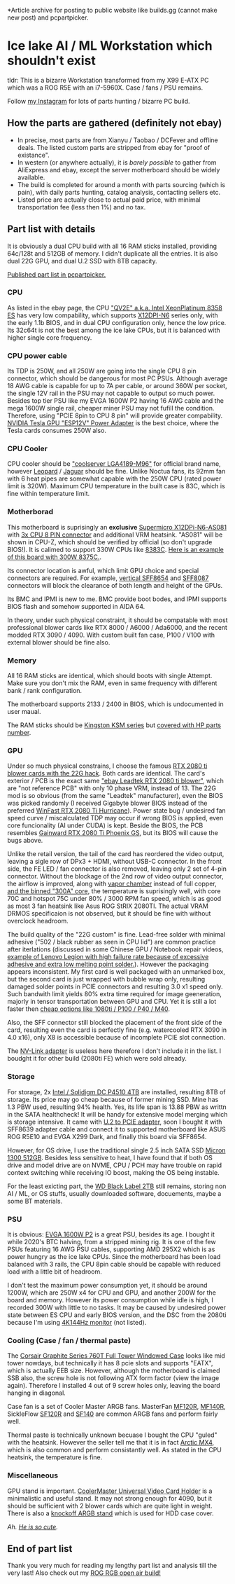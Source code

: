 *Article archive for posting to public website like builds.gg (cannot make new post) and pcpartpicker.

# Ice lake AI / ML Workstation which shouldn't exist #

tldr: This is a bizarre Workstation transformed from my X99 E-ATX PC which was a ROG R5E with an i7-5960X. Case / fans / PSU remains.

Follow [my Instagram](https://www.instagram.com/6dammk9/) for lots of parts hunting / bizarre PC build.

## How the parts are gathered (definitely not ebay) ##

- In precise, most parts are from Xianyu / Taobao / DCFever and offline deals. The listed custom parts are stripped from ebay for "proof of existance". 
- In western (or anywhere actually), it is *barely possible* to gather from AliExpress and ebay, except the server motherboard should be widely available.
- The build is completed for around a month with parts sourcing (which is pain), with daily parts hunting, catalog analysis, contacting sellers etc.
- Listed price are actually close to actual paid price, with minimal transportation fee (less then 1%) and no tax.

## Part list with details ##

It is obviously a dual CPU build with all 16 RAM sticks installed, providing 64c/128t and 512GB of memory. I didn't duplicate all the entries. It is also dual 22G GPU, and dual U.2 SSD with 8TB capacity. 

[Published part list in pcpartpicker.](https://pcpartpicker.com/user/DammK/saved/PgrtWZ)

### CPU ###

As listed in the ebay page, the CPU ["QV2E" a.k.a. Intel Xeon​ Platinum ​8358 ES](https://www.ebay.com.hk/itm/125887688097) has very low compability, which supports [X12DPI-N6](https://www.amazon.com/SUPERMICRO-MBD-X12DPI-N6-B-Server-Motherboard-C621A/dp/B0BZRBMLGQ) series only, with the early 1.1b BIOS, and in dual CPU configuration only, hence the low price. Its 32c64t is not the best among the ice lake CPUs, but it is balanced with higher single core frequency.

### CPU power cable ###

Its TDP is 250W, and all 250W are going into the single CPU 8 pin connector, which should be dangerous for most PC PSUs. Although average 18 AWG cable is capable for up to 7A per cable, or around 360W per socket, the single 12V rail in the PSU may not capable to output so much power. Besides top tier PSU like my EVGA 1600W P2 having 16 AWG cable and the mega 1600W single rail, cheaper miner PSU may not fufill the condition. Therefore, using "PCIE 8pin to CPU 8 pin" will provide greater compability. [NVIDIA Tesla GPU "ESP12V" Power Adapter](https://www.ebay.com/itm/134592371927) is the best choice, where the Tesla cards consumes 250W also. 

### CPU Cooler ###

CPU cooler should be ["coolserver LGA4189-M96"](https://m.coolserver.com.cn/product_view_335_287.html) for official brand name, however [Leopard](https://www.ebay.com/itm/234900698174) / [Jaguar](https://www.ebay.com/itm/166352798317) should be fine. Unlike Noctua fans, its 92mm fan with 6 heat pipes are somewhat capable with the 250W CPU (rated power limit is 320W). Maximum CPU temperature in the built case is 83C, which is fine within temperature limit. 

### Motherborad ###

This motherboard is suprisingly an **exclusive** [Supermicro X12DPi-N6-AS081](https://www.v2ex.com/t/907306) with [3x CPU 8 PIN connector](https://www.chinafix.com/thread-1331197-1-1.html) and additional VRM heatsink. "AS081" will be shown in CPU-Z, which should be verified by official (so don't upgrade BIOS!). It is calimed to support 330W CPUs like [8383C](https://www.cpu-world.com/CPUs/Xeon/Intel-Xeon%208383C.html). [Here is an example of this board with 300W 8375C.](https://xmrig.com/benchmark/4tREmm).

Its connector location is awful, which limit GPU choice and special connectors are required. For example, [vertical SFF8654](https://www.amazon.com/Cablecc-SFF-8639-Slimline-SFF-8654-Mainboard/dp/B09CYC3HRY?th=1) and [SFF8087](https://www.amazon.com/Cable-Matters-Internal-SFF-8087-Breakout/dp/B012BPLYJC) connectors will block the clearance of both length and height of the GPUs.

Its BMC and IPMI is new to me. BMC provide boot bodes, and IPMI supports BIOS flash and somehow supported in AIDA 64.

In theory, under such physical constraint, it should be compatable with most professional blower cards like RTX 8000 / A6000 / Ada6000, and the recent modded RTX 3090 / 4090. With custom built fan case, P100 / V100 with external blower should be fine also.

### Memory ###

All 16 RAM sticks are identical, which should boots with single Attempt. Make sure you don't mix the RAM, even in same frequency with different bank / rank configuration. 

The motherboard supports 2133 / 2400 in BIOS, which is undocumented in user maual.

The RAM sticks should be [Kingston KSM series](https://www.amazon.com/-/zh_TW/KSM24RD4-32MEI/dp/B07BGFDNZ1) but [covered with HP parts number](https://www.ebay.com/itm/265799563533). 

### GPU ###

Under so much physical constrains, I choose the famous [RTX 2080 ti blower cards with the 22G hack](https://2080ti22g.com/). Both cards are identical. The card's exterior / PCB is the exact same ["ebay Leadtek RTX 2080 ti blower"](https://www.ebay.com/itm/374465596451), which are "not reference PCB" with only 10 phase VRM, instead of 13. The 22G mod is so obvious (from the same "Leadtek" manufacturer), even the BIOS was picked randomly (I received Gigabyte blower BIOS instead of the preferred [WinFast RTX 2080 Ti Hurricane](https://www.techpowerup.com/vgabios/258295/258295)). Power state bug / undesired fan speed curve / miscalculated TDP may occur if wrong BIOS is applied, even core funcionality (AI under CUDA) is kept. Beside the BIOS, the PCB resembles [Gainward RTX 2080 Ti Phoenix GS](https://www.igorslab.de/en/rescue-a-gainward-rtx-2080-ti-phoenix-gs-waermeleit-pads-right-replace-practice/), but its BIOS will cause the bugs above.

Unlike the retail version, the tail of the card has reordered the video output, leaving a sigle row of DPx3 + HDMI, without USB-C connector. In the front side, the FE LED / fan connector is also removed, leaving only 2 set of 4-pin connector. Without the blockage of the 2nd row of video output connector, the airflow is improved, along with [vapor chamber](https://www.gigabyte.com/Graphics-Card/GV-N208TTURBO-OC-11GC-rev-10#kf) instead of full copper, [and the binned "300A" core](https://www.overclock.net/threads/official-nvidia-rtx-2080-ti-owners-club.1706276/), the temperature is suprisingly well, with core 70C and hotspot 75C under 80% / 3000 RPM fan speed, which is as good as most 3 fan heatsink like Asus ROG StRIX 2080TI. The actual VRAM DRMOS specificaion is not observed, but it should be fine with without overclock headroom.

The build quality of the "22G custom" is fine. Lead-free solder with minimal adhesive ("502 / black rubber as seen in CPU lid") are common practice after iterlations (discussed in some Chinese GPU / Notebook repair videos, [example of Lenovo Legion with high failure rate because of excessive adhesive and extra low melting point solder.](https://www.youtube.com/watch?v=wUnQLhoHQZk&ab_channel=%E9%9D%93%E4%BB%94%E4%BF%AE%E6%9C%BAPC-Repair)). However the packaging appears inconsistent. My first card is well packaged with an unmarked box, but the second card is just wrapped with bubble wrap only, resulting damaged solder points in PCIE connectors and resulting 3.0 x1 speed only. Such bandwith limit yields 80% extra time required for image geeneration, majorly in tensor transportation between GPU and CPU. Yet it is still a lot faster then [cheap options like 1080ti / P100 / P40 / M40](https://github.com/6DammK9/nai-anime-pure-negative-prompt/blob/main/ch04/readme.md#chapter-04b-extra-making-use-of-m40-24gb-for-generating-large-images). 

Also, the SFF connector still blocked the placement of the front side of the card, resulting even the card is perfectly fine (e.g. watercooled RTX 3090 in 4.0 x16), only X8 is accessible because of incomplete PCIE slot connection.

The [NV-Link adapter](https://www.amazon.com/Nvidia-Corporation-900-14932-2500-000-Link-Bridge/dp/B07JZLHPCG) is useless here therefore I don't include it in the list. I boudght it for other build (2080ti FE) which were sold already.

### Storage ###

For storage, 2x [Intel / Solidigm DC P4510 4TB](https://www.solidigm.com/products/data-center/d7/p4510.html) are installed, resulting 8TB of storage. Its price may go cheap because of former mining SSD. Mine has 1.3 PBW used, resulting 94% health. Yes, its life span is 13.88 PBW as writtn in the SATA healthcheck! It will be handy for extensive model merging which is storage intensive. It came with [U.2 to PCIE adapter](https://www.amazon.com/GINTOOYUN-Expansion-Card%EF%BC%8CSFF-Riser-Adapter/dp/B08P16LMHW), soon I bought it with SFF8639 adapter cable and connect it to supported motherboard like ASUS ROG R5E10 and EVGA X299 Dark, and finally this board via SFF8654. 

However, for OS drive, I use the traditional single 2.5 inch SATA SSD [Micron 1300 512GB](https://hppart.uk/products/for-hp-861193-001-micron-1300-2-5-512gb-mtfddak512tdl-ssd-solid-state-drive-new). Besides less sensitive to heat, I have found that if both OS drive and model drive are on NVME, CPU / PCH may have trouble on rapid context switching while receiving IO boost, making the OS being instable.

For the least exicting part, the [WD Black Label 2TB](https://www.amazon.com/-/zh_TW/WD2003FYYS/dp/B00DOS5KXC) still remains, storing non AI / ML, or OS stuffs, usually downloaded software, docuements, maybe a some BT materials.

### PSU ###

It is obvious: [EVGA 1600W P2](https://www.amazon.com/-/zh_TW/EVGA-Supernova-%E9%9B%BB%E6%BA%90%E4%BE%9B%E6%87%89%E5%99%A8-PLUS-%E7%99%BD%E9%87%91%E8%AA%8D%E8%AD%89/dp/B00NJG61JQ?th=1) is a great PSU, besides its age. I bought it while 2020's BTC halving, from a stripped mining rig. It is one of the few PSUs featuring 16 AWG PSU cables, supporting AMD 295X2 which is as power hungry as the ice lake CPUs. Since the motherboard has been load balanced with 3 rails, the CPU 8pin cable should be capable with reduced load with a little bit of headroom.

I don't test the maximum power consumption yet, it should be around 1200W, which are 250W x4 for CPU and GPU, and another 200W for the board and memory. However its power consumption while idle is high, I recorded 300W with little to no tasks. It may be caused by undesired power state between ES CPU and early BIOS version, and the DSC from the 2080ti because I'm using [4K144Hz monitor]([https://www.displayspecifications.com/en/model/82bf263d](https://www.price.com.hk/product.php?p=522679)) (not listed).  

### Cooling (Case / fan / thermal paste) ###

The [Corsair Graphite Series 760T Full Tower Windowed Case](https://www.newegg.com/arctic-white-corsair-graphite-series-atx-full-tower/p/N82E16811139055) looks like mid tower nowdays, but technically it has 8 pcie slots and supports "EATX", which is actually EEB size. However, although the motherboard is claimed SSB also, the screw hole is not following ATX form factor (view the image again). Therefore I installed 4 out of 9 screw holes only, leaving the board hanging in diagonal.

Case fan is a set of Cooler Master ARGB fans. MasterFan [MF120R](https://www.amazon.com/-/zh_TW/Cooler-Master-MasterFan-MF120R-R4-120R-20PC-R1/dp/B07H4NYFVG?th=1), [MF140R](https://www.amazon.com/-/zh_TW/R4-140R-15PC-R1/dp/B07GSSY21G), SickleFlow [SF120R](https://www.amazon.com/Cooler-Master-Independently-Controlled-Addressable-Management/dp/B07P989CQ6) and [SF140](https://www.amazon.com/Cooler-Master-SickleFlow-Individually-Customizable/dp/B08HJPHJMH) are common ARGB fans and perform fairly well.

Thermal paste is technically unknown becuase I bought the CPU "guled" with the heatsink. However the seller tell me that it is in fact [Arctic MX4](https://gamersnexus.net/guides/3346-thermal-paste-application-benchmark-too-much-thermal-paste), which is also common and perform consistantly well. As stated in the CPU heatsink, the temperature is fine.

### Miscellaneous ###

GPU stand is important. [CoolerMaster Universal Video Card Holder](https://www.amazon.com/-/zh_TW/MCA-0005-KUH00/dp/B01M5DCMPM?th=1) is a minimalistic and useful stand. It may not strong enough for 4090, but it should be sufficient with 2 blower cards which are quite light in weight. There is also a [knockoff ARGB stand](https://www.performance-pcs.com/system-hardware/gpu-holder/vertical-video-card-bracket-argb-vga-stand-chassis-lamp-motherboard-aura-sync-rgb-board-jack-faith-light-pollution.html) which is used for HDD case cover.

*Ah. [He is so cute](https://www.amazon.com/Taito-Fate-Apocrypha-Action-Figure/dp/B077SLPXKG).* 

## End of part list ##

Thank you very much for reading my lengthy part list and analysis till the very last! Also check out my [ROG RGB open air build!](https://builds.gg/dammk/flashbang-rog-open-air-miku-hatsune-34047)  

